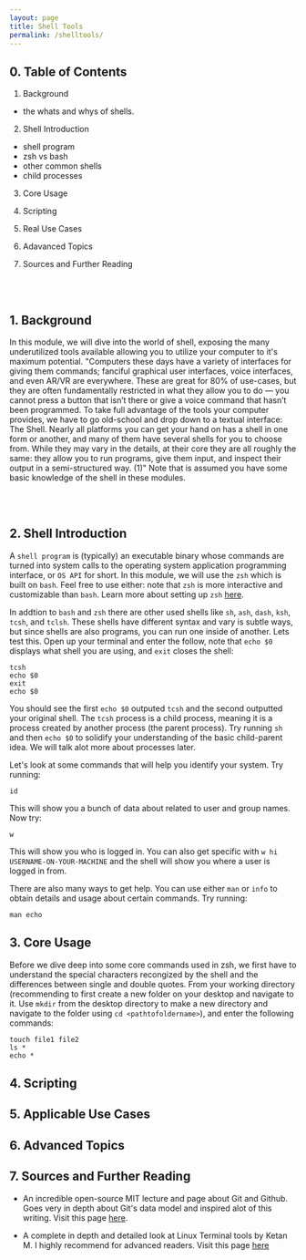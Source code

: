 ```yaml
---
layout: page
title: Shell Tools 
permalink: /shelltools/
---
```

## 0. Table of Contents
1. Background  
* the whats and whys of shells. 

2. Shell Introduction
* shell program 
* zsh vs bash 
* other common shells
* child processes

3. Core Usage

4. Scripting 

5. Real Use Cases 

6. Adavanced Topics

7. Sources and Further Reading


<br/><br/>

## 1. Background  
In this module, we will dive into the world of shell, exposing the many underutilized tools available allowing you to utilize your computer to it's maximum potential. "Computers these days have a variety of interfaces for giving them commands; fanciful graphical user interfaces, voice interfaces, and even AR/VR are everywhere. These are great for 80% of use-cases, but they are often fundamentally restricted in what they allow you to do — you cannot press a button that isn’t there or give a voice command that hasn’t been programmed. To take full advantage of the tools your computer provides, we have to go old-school and drop down to a textual interface: The Shell. Nearly all platforms you can get your hand on has a shell in one form or another, and many of them have several shells for you to choose from. While they may vary in the details, at their core they are all roughly the same: they allow you to run programs, give them input, and inspect their output in a semi-structured way. (1)" Note that is assumed you have some basic knowledge of the shell in these modules.

<br/><br/>

## 2. Shell Introduction 
A `shell program` is (typically) an executable binary whose commands are turned into system calls to the operating system application programming interface, or `OS API` for short. In this module, we will use the `zsh` which is built on `bash`. Feel free to use either: note that `zsh` is more interactive and customizable than `bash`. Learn more about setting up `zsh` [here](https://github.com/ohmyzsh/ohmyzsh/wiki/Installing-ZSH). 

In addtion to `bash` and `zsh` there are other used shells like `sh`, `ash`, `dash`, `ksh`, `tcsh`, and `tclsh`. These shells have different syntax and vary is subtle ways, but since shells are also programs, you can run one inside of another. Lets test this. Open up your terminal and enter the follow, note that `echo $0` displays what shell you are using, and `exit` closes the shell:
```
tcsh
echo $0
exit
echo $0
```
You should see the first `echo $0` outputed `tcsh` and the second outputted your original shell. The `tcsh` process is a child process, meaning it is a process created by another process (the parent process). Try running `sh` and then `echo $0` to solidify your understanding of the basic child-parent idea. We will talk alot more about processes later.

Let's look at some commands that will help you identify your system. Try running:
```
id
```
This will show you a bunch of data about related to user and group names. Now try: 
```
w
```
This will show you who is logged in. You can also get specific with `w hi USERNAME-ON-YOUR-MACHINE` and the shell will show you where a user is logged in from.

There are also many ways to get help. You can use either `man` or `info` to obtain details and usage about certain commands. Try running:
```
man echo
```

## 3. Core Usage 
Before we dive deep into some core commands used in zsh, we first have to understand the special characters recongized by the shell and the differences between single and double quotes. From your working directory (recommending to first create a new folder on your desktop and navigate to it. Use `mkdir` from the desktop directory to make a new directory and navigate to the folder using `cd <pathtofoldername>`), and enter the following commands: 
```
touch file1 file2 
ls *
echo *
```




## 4. Scripting 

## 5. Applicable Use Cases

## 6. Advanced Topics 

## 7. Sources and Further Reading
* An incredible open-source MIT lecture and page about Git and Github. Goes very in depth about Git's data model and inspired alot of this writing. Visit this page [here](https://missing.csail.mit.edu/2020/course-shell/).

* A complete in depth and detailed look at Linux Terminal tools by Ketan M. I highly recommend for advanced readers. Visit this page [here](https://ketancmaheshwari.github.io/pdfs/LPT_LISA.pdf)

